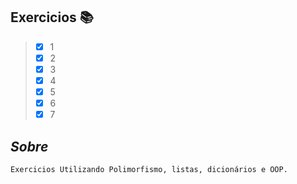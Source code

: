 ## Exercicios :books:

> - [x] 1
> - [x] 2
> - [x] 3
> - [x] 4
> - [x] 5
> - [x] 6
> - [X] 7

## **_Sobre_**

```
Exercicios Utilizando Polimorfismo, listas, dicionários e OOP.

```
